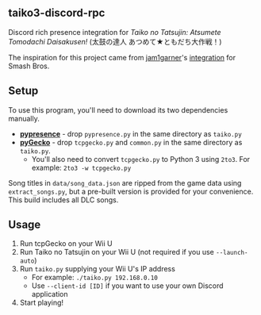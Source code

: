 ## taiko3-discord-rpc
Discord rich presence integration for *Taiko no Tatsujin: Atsumete Tomodachi Daisakusen!* (太鼓の達人 あつめて★ともだち大作戦！)

The inspiration for this project came from [jam1garner](https://github.com/jam1garner)'s [integration](https://github.com/jam1garner/smash-disc4d) for Smash Bros.

## Setup
To use this program, you'll need to download its two dependencies manually.
* **[pypresence](https://github.com/qwertyquerty/pypresence)** - drop `pypresence.py` in the same directory as `taiko.py`
* **[pyGecko](https://github.com/wiiudev/pyGecko)** - drop `tcpgecko.py` and `common.py` in the same directory as `taiko.py`.
	* You'll also need to convert `tcpgecko.py` to Python 3 using `2to3`. For example: `2to3 -w tcpgecko.py`

Song titles in `data/song_data.json` are ripped from the game data using `extract_songs.py`, but a pre-built version is provided for your convenience. This build includes all DLC songs.

## Usage
1. Run tcpGecko on your Wii U
2. Run Taiko no Tatsujin on your Wii U (not required if you use `--launch-auto`)
3. Run `taiko.py` supplying your Wii U's IP address
	* For example: `./taiko.py 192.168.0.10`
	* Use `--client-id [ID]` if you want to use your own Discord application
4. Start playing!
